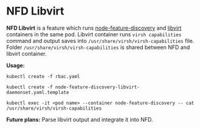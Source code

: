 # NFD Libvirt
**NFD Libvirt** is a feature which runs [node-feature-discovery](https://github.com/kubernetes-incubator/node-feature-discovery) and [libvirt](https://github.com/kubevirt/libvirt) containers
in the same pod. Libvirt container runs `virsh capabilities` command and output saves into `/usr/share/virsh/virsh-capabilities` file. Folder `/usr/share/virsh/virsh-capabilities` is shared between NFD and libvirt container.

**Usage:**
```
kubectl create -f rbac.yaml

kubectl create -f node-feature-discovery-libvirt-daemonset.yaml.template

kubectl exec -it <pod name> --container node-feature-discovery -- cat /usr/share/virsh/virsh-capabilities
```

**Future plans:**
Parse libvirt output and integrate it into NFD.
